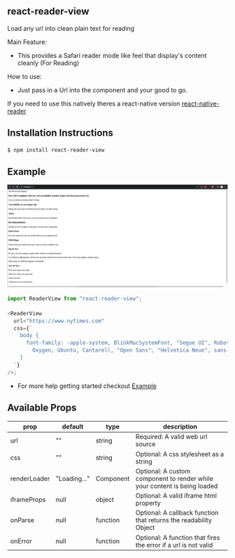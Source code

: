 ## react-reader-view

Load any url into clean plain text for reading

Main Feature:

- This provides a Safari reader mode like feel that display's content cleanly (For Reading)

How to use:

- Just pass in a Url into the component and your good to go.

If you need to use this natively theres a react-native version [react-native-reader](https://github.com/j-mendez/react-native-reader)

## Installation Instructions

```bash
$ npm install react-reader-view
```

## Example

![Example App](https://raw.githubusercontent.com/A11yWatch/Project-Screenshots/master/react-reader.png)

```typescript
import ReaderView from "react-reader-view";

<ReaderView
  url="https://www.nytimes.com"
  css={`
    body {
      font-family: -apple-system, BlinkMacSystemFont, "Segoe UI", Roboto,
        Oxygen, Ubuntu, Cantarell, "Open Sans", "Helvetica Neue", sans-serif;
    }
  `}
/>;
```

- For more help getting started checkout [Example](https://github.com/A11yWatch/react-reader-example-project)

## Available Props

| prop         | default      | type      | description                                                               |
| ------------ | ------------ | --------- | ------------------------------------------------------------------------- |
| url          | ""           | string    | Required: A valid web url source                                          |
| css          | ""           | string    | Optional: A css stylesheet as a string                                    |
| renderLoader | "Loading..." | Component | Optional: A custom component to render while your content is being loaded |
| iframeProps  | null         | object    | Optional: A valid iframe html property                                    |
| onParse      | null         | function  | Optional: A callback function that returns the readability Object         |
| onError      | null         | function  | Optional: A function that fires the error if a url is not valid           |
